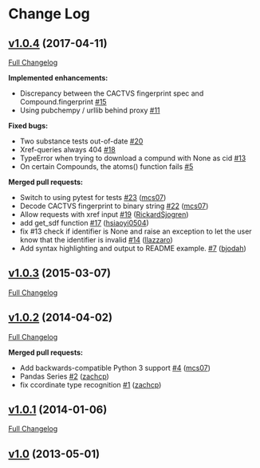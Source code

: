 # Change Log

## [v1.0.4](https://github.com/mcs07/PubChemPy/releases/tag/v1.0.4) (2017-04-11)
[Full Changelog](https://github.com/mcs07/PubChemPy/compare/v1.0.3...v1.0.4)

**Implemented enhancements:**

- Discrepancy between the CACTVS fingerprint spec and Compound.fingerprint [\#15](https://github.com/mcs07/PubChemPy/issues/15)
- Using pubchempy / urllib behind proxy [\#11](https://github.com/mcs07/PubChemPy/issues/11)

**Fixed bugs:**

- Two substance tests out-of-date [\#20](https://github.com/mcs07/PubChemPy/issues/20)
- Xref-queries always 404 [\#18](https://github.com/mcs07/PubChemPy/issues/18)
- TypeError when trying to download a compund with None as cid [\#13](https://github.com/mcs07/PubChemPy/issues/13)
- On certain Compounds, the atoms\(\) function fails [\#5](https://github.com/mcs07/PubChemPy/issues/5)

**Merged pull requests:**

- Switch to using pytest for tests [\#23](https://github.com/mcs07/PubChemPy/pull/23) ([mcs07](https://github.com/mcs07))
- Decode CACTVS fingerprint to binary string [\#22](https://github.com/mcs07/PubChemPy/pull/22) ([mcs07](https://github.com/mcs07))
- Allow requests with xref input [\#19](https://github.com/mcs07/PubChemPy/pull/19) ([RickardSjogren](https://github.com/RickardSjogren))
- add get\_sdf function [\#17](https://github.com/mcs07/PubChemPy/pull/17) ([hsiaoyi0504](https://github.com/hsiaoyi0504))
- fix \#13 check if identifier is None and raise an exception to let the user know that the identifier is invalid [\#14](https://github.com/mcs07/PubChemPy/pull/14) ([llazzaro](https://github.com/llazzaro))
- Add syntax highlighting and output to README example. [\#7](https://github.com/mcs07/PubChemPy/pull/7) ([bjodah](https://github.com/bjodah))

## [v1.0.3](https://github.com/mcs07/PubChemPy/releases/tag/v1.0.3) (2015-03-07)
[Full Changelog](https://github.com/mcs07/PubChemPy/compare/v1.0.2...v1.0.3)

## [v1.0.2](https://github.com/mcs07/PubChemPy/releases/tag/v1.0.2) (2014-04-02)
[Full Changelog](https://github.com/mcs07/PubChemPy/compare/v1.0.1...v1.0.2)

**Merged pull requests:**

- Add backwards-compatible Python 3 support [\#4](https://github.com/mcs07/PubChemPy/pull/4) ([mcs07](https://github.com/mcs07))
- Pandas Series [\#2](https://github.com/mcs07/PubChemPy/pull/2) ([zachcp](https://github.com/zachcp))
- fix ccordinate type recognition [\#1](https://github.com/mcs07/PubChemPy/pull/1) ([zachcp](https://github.com/zachcp))

## [v1.0.1](https://github.com/mcs07/PubChemPy/releases/tag/v1.0.1) (2014-01-06)
[Full Changelog](https://github.com/mcs07/PubChemPy/compare/v1.0...v1.0.1)

## [v1.0](https://github.com/mcs07/PubChemPy/releases/tag/v1.0) (2013-05-01)
